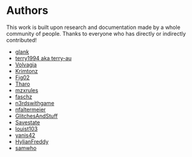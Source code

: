 # Authors

This work is built upon research and documentation made by a whole community of
people. Thanks to everyone who has directly or indirectly contributed!

- [glank](https://twitter.com/__glank)
- [terry1994 aka terry-au](https://github.com/terry-au)
- [Volvagia](https://twitter.com/volvagia224)
- [Krimtonz](https://twitter.com/krimtonz)
- [Fig02](https://twitter.com/fig02_)
- [Tharo](https://github.com/thar0)
- [mzxrules](https://twitter.com/mzxrules)
- [faschz](https://twitter.com/faschz)
- [n3rdswithgame](https://twitter.com/n3rdswithgame)
- [nfaltermeier](https://github.com/nfaltermeier)
- [GlitchesAndStuff](https://twitter.com/GlitchesAndStuf)
- [Savestate](https://twitter.com/savestate)
- [louist103](https://github.com/louist103)
- [yanis42](https://github.com/yanis42)
- [HylianFreddy](https://github.com/hylianfreddy)
- [samwho](https://github.com/samwho)